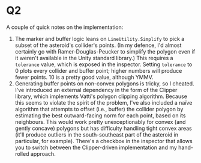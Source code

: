 # Q2

A couple of quick notes on the implementation:

1. The marker and buffer logic leans on `LineUtility.Simplify` to pick a subset of the asteroid's collider's points.
(In my defence, I'd almost certainly go with Ramer-Douglas-Peucker to simplify the polygon even if it weren't available
in the Unity standard library.) This requires a `tolerance` value, which is exposed in the inspector.
Setting `tolerance` to 0 plots every collider and buffer point;
higher numbers will produce fewer points. 10 is a pretty good value, although YMMV.
1. Generating buffer points on non-convex polygons is tricky, so I cheated. I've introduced an external dependency in the form of
the Clipper library, which implements Vatti's polygon clipping algorithm. Because this seems to violate the spirit of the
problem, I've also included a naïve algorithm that attempts to offset (i.e., buffer) the collider polygon by estimating the
best outward-facing norm for each point, based on its neighbours. This would work pretty unexceptionably for convex
(and gently concave) polygons but has difficulty handling tight convex areas (it'll produce outliers in the south-southeast part of the asteroid
in particular, for example). There's a checkbox in the inspector that allows you to switch between the Clipper-driven
implementation and my hand-rolled approach.